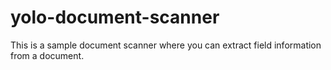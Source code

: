 # yolo-document-scanner
This is a sample document scanner where you can extract field information from a document. 

